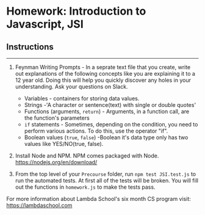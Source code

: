 # Homework: Introduction to Javascript, JSI

## Instructions
---
1. Feynman Writing Prompts - In a seprate text file that you create, write out explanations of the following concepts like you are explaining it to a 12 year old.  Doing this will help you quickly discover any holes in your understanding.  Ask your questions on Slack.
		
	* Variables -  containers for storing data values.
	* Strings -'A character or sentence(text) with single or double quotes' 
	* Functions (arguments, `return`) - Arguments, in a function call, are the function's parameters
	* `if` statements - Sometimes, depending on the condition, you need to perform various actions. To do this, use the operator "if".
	* Boolean values (`true`, `false`) -Boolean it's data type only has two values like YES/NO(true, false).


2. Install Node and NPM.  NPM comes packaged with Node. https://nodejs.org/en/download/

3. From the top level of your `Precourse` folder, run `npm test JSI.test.js` to run the automated tests.  At first all of the tests will be broken.  You will fill out the functions in `homework.js` to make the tests pass.


For more information about Lambda School's six month CS program visit: https://lambdaschool.com
